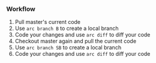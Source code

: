 ### Workflow
1. Pull master's current code
2. Use `arc branch B` to create a local branch
3. Code your changes and use `arc diff` to diff your code
4. Checkout master again and pull the current code
5. Use `arc branch SB` to create a local branch
6. Code your changes and use `arc diff` to diff your code
